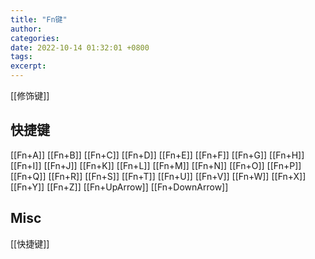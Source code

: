 ```yaml
---
title: "Fn键"
author: 
categories: 
date: 2022-10-14 01:32:01 +0800
tags: 
excerpt: 
---
```



[[修饰键]]


## 快捷键

[[Fn+A]]
[[Fn+B]]
[[Fn+C]]
[[Fn+D]]
[[Fn+E]]
[[Fn+F]]
[[Fn+G]]
[[Fn+H]]
[[Fn+I]]
[[Fn+J]]
[[Fn+K]]
[[Fn+L]]
[[Fn+M]]
[[Fn+N]]
[[Fn+O]]
[[Fn+P]]
[[Fn+Q]]
[[Fn+R]]
[[Fn+S]]
[[Fn+T]]
[[Fn+U]]
[[Fn+V]]
[[Fn+W]]
[[Fn+X]]
[[Fn+Y]]
[[Fn+Z]]
[[Fn+UpArrow]]
[[Fn+DownArrow]]

## Misc

[[快捷键]]


